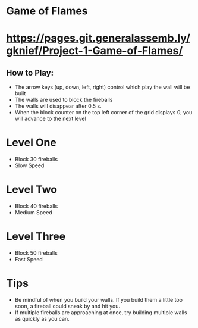 # Game of Flames
# https://pages.git.generalassemb.ly/gknief/Project-1-Game-of-Flames/

## How to Play:
- The arrow keys (up, down, left, right) control which play the wall will be built
- The walls are used to block the fireballs
- The walls will disappear after 0.5 s.
- When the block counter on the top left corner of the grid displays 0, you will advance to the next level

# Level One
- Block 30 fireballs
- Slow Speed

# Level Two
- Block 40 fireballs
- Medium Speed

# Level Three
- Block 50 fireballs
- Fast Speed

# Tips
- Be mindful of when you build your walls. If you build them a little too soon, a fireball could sneak by and hit you.
- If multiple fireballs are approaching at once, try building multiple walls as quickly as you can.
